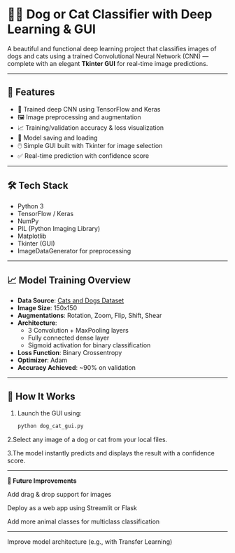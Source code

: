 # 🐶🐱 Dog or Cat Classifier with Deep Learning & GUI

A beautiful and functional deep learning project that classifies images of dogs and cats using a trained Convolutional Neural Network (CNN) — complete with an elegant **Tkinter GUI** for real-time image predictions.

---

## 🚀 Features

- 🧠 Trained deep CNN using TensorFlow and Keras
- 🖼️ Image preprocessing and augmentation
- 📈 Training/validation accuracy & loss visualization
- 💾 Model saving and loading
- 🖱️ Simple GUI built with Tkinter for image selection
- ✅ Real-time prediction with confidence score

---

## 🛠️ Tech Stack

- Python 3
- TensorFlow / Keras
- NumPy
- PIL (Python Imaging Library)
- Matplotlib
- Tkinter (GUI)
- ImageDataGenerator for preprocessing

---

## 📈 Model Training Overview

- **Data Source**: [Cats and Dogs Dataset](https://storage.googleapis.com/mledu-datasets/cats_and_dogs_filtered.zip)
- **Image Size**: 150x150
- **Augmentations**: Rotation, Zoom, Flip, Shift, Shear
- **Architecture**:
  - 3 Convolution + MaxPooling layers
  - Fully connected dense layer
  - Sigmoid activation for binary classification
- **Loss Function**: Binary Crossentropy
- **Optimizer**: Adam
- **Accuracy Achieved**: ~90% on validation

---

## 🧪 How It Works

1. Launch the GUI using:

   ```bash
   python dog_cat_gui.py
     ```
2.Select any image of a dog or cat from your local files.

3.The model instantly predicts and displays the result with a confidence score.

---

**🎯 Future Improvements**

Add drag & drop support for images

Deploy as a web app using Streamlit or Flask

Add more animal classes for multiclass classification

---
Improve model architecture (e.g., with Transfer Learning)

